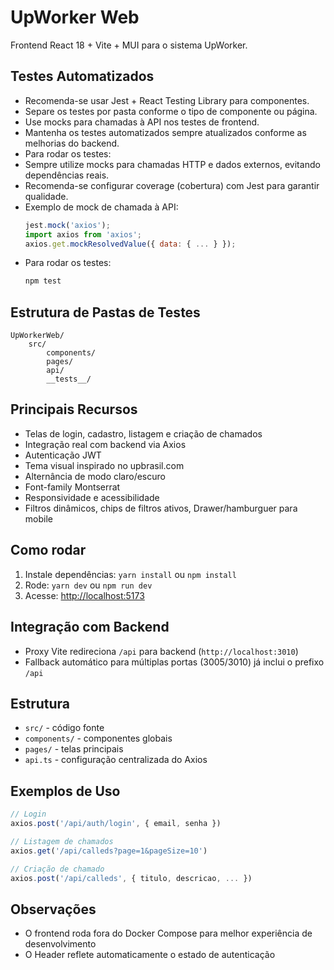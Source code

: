 # UpWorker Web

Frontend React 18 + Vite + MUI para o sistema UpWorker.
## Testes Automatizados

- Recomenda-se usar Jest + React Testing Library para componentes.
- Separe os testes por pasta conforme o tipo de componente ou página.
- Use mocks para chamadas à API nos testes de frontend.
- Mantenha os testes automatizados sempre atualizados conforme as melhorias do backend.
- Para rodar os testes:
 - Sempre utilize mocks para chamadas HTTP e dados externos, evitando dependências reais.
 - Recomenda-se configurar coverage (cobertura) com Jest para garantir qualidade.
 - Exemplo de mock de chamada à API:
	 ```js
	 jest.mock('axios');
	 import axios from 'axios';
	 axios.get.mockResolvedValue({ data: { ... } });
	 ```
 - Para rodar os testes:
	 ```bash
	 npm test
	 ```

## Estrutura de Pastas de Testes
```
UpWorkerWeb/
	src/
		components/
		pages/
		api/
		__tests__/
```

## Principais Recursos

- Telas de login, cadastro, listagem e criação de chamados
- Integração real com backend via Axios
- Autenticação JWT
- Tema visual inspirado no upbrasil.com
- Alternância de modo claro/escuro
- Font-family Montserrat
- Responsividade e acessibilidade
- Filtros dinâmicos, chips de filtros ativos, Drawer/hamburguer para mobile

## Como rodar

1. Instale dependências: `yarn install` ou `npm install`
2. Rode: `yarn dev` ou `npm run dev`
3. Acesse: [http://localhost:5173](http://localhost:5173)

## Integração com Backend

- Proxy Vite redireciona `/api` para backend (`http://localhost:3010`)
- Fallback automático para múltiplas portas (3005/3010) já inclui o prefixo `/api`

## Estrutura

- `src/` - código fonte
- `components/` - componentes globais
- `pages/` - telas principais
- `api.ts` - configuração centralizada do Axios

## Exemplos de Uso

```js
// Login
axios.post('/api/auth/login', { email, senha })

// Listagem de chamados
axios.get('/api/calleds?page=1&pageSize=10')

// Criação de chamado
axios.post('/api/calleds', { titulo, descricao, ... })
```

## Observações

- O frontend roda fora do Docker Compose para melhor experiência de desenvolvimento
- O Header reflete automaticamente o estado de autenticação
